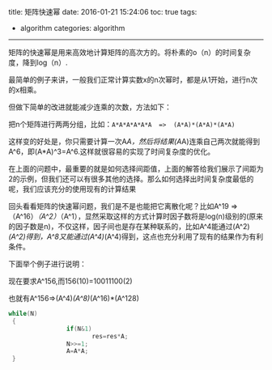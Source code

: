 title: 矩阵快速幂
date: 2016-01-21 15:24:06
toc: true
tags:
- algorithm
categories: algorithm
---


矩阵的快速幂是用来高效地计算矩阵的高次方的。将朴素的o（n）的时间复杂度，降到log（n）.

最简单的例子来讲，一般我们正常计算实数x的n次幂时，都是从1开始，进行n次的x相乘。

但做下简单的改进就能减少连乘的次数，方法如下：

把n个矩阵进行两两分组，比如：`A*A*A*A*A*A  =>  (A*A)*(A*A)*(A*A)`

这样变的好处是，你只需要计算一次A*A，然后将结果(A*A)连乘自己两次就能得到A^6，即(A*A)^3=A^6.这样就很容易的实现了时间复杂度的优化。
<!--more-->

在上面的问题中，最重要的就是如何选择间距值，上面的解答给我们展示了间距为2的示例，但我们还可以有很多其他的选择。那么如何选择出时间复杂度最低的呢，我们应该充分的使用现有的计算结果


回头看看矩阵的快速幂问题，我们是不是也能把它离散化呢？比如A^19  =>  （A^16）*（A^2）*（A^1），显然采取这样的方式计算时因子数将是log(n)级别的(原来的因子数是n)，不仅这样，因子间也是存在某种联系的，比如A^4能通过(A^2)*(A^2)得到，A^8又能通过(A^4)*(A^4)得到，这点也充分利用了现有的结果作为有利条件。

下面举个例子进行说明：

现在要求A^156,而156(10)=10011100(2) 

也就有A^156=>(A^4)*(A^8)*(A^16)*(A^128)

```c++
while(N)
 {
                if(N&1)
                       res=res*A;
                N>>=1;
                A=A*A;
 }
``` 

